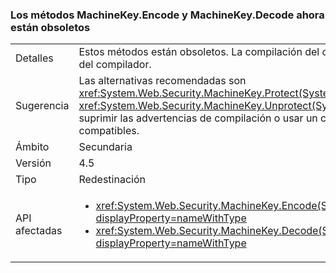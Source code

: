 ### <a name="machinekeyencode-and-machinekeydecode-methods-are-now-obsolete"></a>Los métodos MachineKey.Encode y MachineKey.Decode ahora están obsoletos

|   |   |
|---|---|
|Detalles|Estos métodos están obsoletos. La compilación del código que llama a estos métodos genera una advertencia del compilador.|
|Sugerencia|Las alternativas recomendadas son <xref:System.Web.Security.MachineKey.Protect(System.Byte[],System.String[])> y <xref:System.Web.Security.MachineKey.Unprotect(System.Byte[],System.String[])>. Como alternativa, se pueden suprimir las advertencias de compilación o usar un compilador anterior para evitarlas. Las API siguen siendo compatibles.|
|Ámbito|Secundaria|
|Versión|4.5|
|Tipo|Redestinación|
|API afectadas|<ul><li><xref:System.Web.Security.MachineKey.Encode(System.Byte[],System.Web.Security.MachineKeyProtection)?displayProperty=nameWithType></li><li><xref:System.Web.Security.MachineKey.Decode(System.String,System.Web.Security.MachineKeyProtection)?displayProperty=nameWithType></li></ul>|

